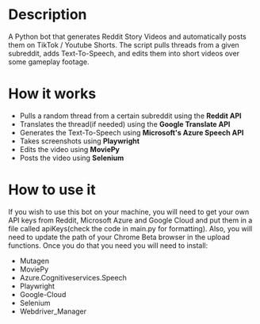 # Description
A Python bot that generates Reddit Story Videos and automatically posts them on TikTok / Youtube Shorts. The script pulls threads from a given subreddit, adds Text-To-Speech, and edits them into short videos over some gameplay footage.

# How it works

* Pulls a random thread from a certain subreddit using the **Reddit API**
* Translates the thread(if needed) using the **Google Translate API**
* Generates the Text-To-Speech using **Microsoft's Azure Speech API**
* Takes screenshots using **Playwright**
* Edits the video using **MoviePy**
* Posts the video using **Selenium**

# How to use it
If you wish to use this bot on your machine, you will need to get your own API keys from Reddit, Microsoft Azure and Google Cloud and put them in a file called apiKeys(check the code in main.py for formatting). Also, you will need to update the path of your Chrome Beta browser in the upload functions. Once you do that you need you will need to install:
* Mutagen
* MoviePy
* Azure.Cognitiveservices.Speech
* Playwright
* Google-Cloud
* Selenium
* Webdriver_Manager